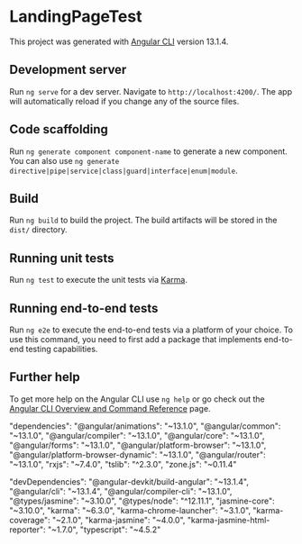 # LandingPageTest

This project was generated with [Angular CLI](https://github.com/angular/angular-cli) version 13.1.4.

## Development server

Run `ng serve` for a dev server. Navigate to `http://localhost:4200/`. The app will automatically reload if you change any of the source files.

## Code scaffolding

Run `ng generate component component-name` to generate a new component. You can also use `ng generate directive|pipe|service|class|guard|interface|enum|module`.

## Build

Run `ng build` to build the project. The build artifacts will be stored in the `dist/` directory.

## Running unit tests

Run `ng test` to execute the unit tests via [Karma](https://karma-runner.github.io).

## Running end-to-end tests

Run `ng e2e` to execute the end-to-end tests via a platform of your choice. To use this command, you need to first add a package that implements end-to-end testing capabilities.

## Further help

To get more help on the Angular CLI use `ng help` or go check out the [Angular CLI Overview and Command Reference](https://angular.io/cli) page.

"dependencies":
    "@angular/animations": "~13.1.0",
    "@angular/common": "~13.1.0",
    "@angular/compiler": "~13.1.0",
    "@angular/core": "~13.1.0",
    "@angular/forms": "~13.1.0",
    "@angular/platform-browser": "~13.1.0",
    "@angular/platform-browser-dynamic": "~13.1.0",
    "@angular/router": "~13.1.0",
    "rxjs": "~7.4.0",
    "tslib": "^2.3.0",
    "zone.js": "~0.11.4"

  "devDependencies":
    "@angular-devkit/build-angular": "~13.1.4",
    "@angular/cli": "~13.1.4",
    "@angular/compiler-cli": "~13.1.0",
    "@types/jasmine": "~3.10.0",
    "@types/node": "^12.11.1",
    "jasmine-core": "~3.10.0",
    "karma": "~6.3.0",
    "karma-chrome-launcher": "~3.1.0",
    "karma-coverage": "~2.1.0",
    "karma-jasmine": "~4.0.0",
    "karma-jasmine-html-reporter": "~1.7.0",
    "typescript": "~4.5.2"
